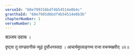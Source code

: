 ```yaml
---
verseId: "68e799316bdf4b54514e0b4c"
granthaId: "68e7985d6bdf4b54514e0b3b"
chapterNumber: 1
verseNumber: 2
---
```


<span style="font-size: 1.1em; font-family: Shobhika, serif;">सञ्जय उवाच ।

दृष्ट्वा तु पाण्डवानीकं व्यूढं दुर्योधनस्तदा ।
आचार्यमुपसङ्गम्य राजा वचनमब्रवीत् ॥२॥</span>

